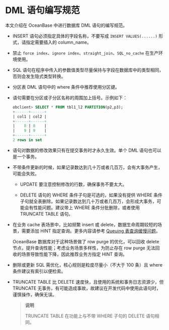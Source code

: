 # DML 语句编写规范

本文介绍在 OceanBase 中进行数据库 DML 语句的编写规范。

* INSERT 语句必须指定具体的字段名称，不要写成 `INSERT VALUES(......)` 形式，请指定需要插入的 column_name。

* 禁止 `force index`、`ignore index`、`straight_join`、`SQL_no_cache` 在生产环境使用。

* SQL 语句在程序中传入的参数值类型尽量保持与字段在数据库中的类型相同，否则会发生隐式类型转换。

* 分区表 DML 语句中的 where 条件中推荐使用分区键。

* 语句需要在分区或子分区名称的周围加上括号。示例如下：

  ```sql
  obclient> SELECT * FROM tbl1_l2 PARTITION(p2,p3);
  +------+------+
  | col1 | col2 |
  +------+------+
  |    8 | 8    |
  |    9 | 9    |
  +------+------+
  2 rows in set
  ```

* 语句对数据的修改效果只有在提交事务时才永久生效。单个 DML 语句也可以是一个事务。

* 不带条件更新的时候，如果记录数达到几十万或者几百万，会有大事务产生，可能会失败。

  * UPDATE 要注意控制修改的行数，确保事务不要太大。

  * DELETE 语句的 WHERE 条件子句是可选的，如果没有提供 WHERE 条件子句就全表删除。如果记录数达到几十万或者几百万，会形成大事务，可能会有性能问题。建议带上 WHERE 条件分批删除，或者使用 TRUNCATE TABLE 语句。

* 在业务 cache 表场景中，比如频繁 insert 或 delete，数据生命周期较短的场景，需要添加 HINT 指定查询。更多内容请参考 [Queuing 表查询缓慢问题](../../../3.user-guide/12.o-m-management/8.emergency-response/3.common-emergency-response/3.other-problems-within-the-cluster/5.query-slow-queues.md)。

  OceanBase 数据库对于这种场景做了 row purge 的优化，可以回收 delete 节点，提升查询性能；考虑业务场景多样性，为防止存在 row purge 无法回收的场景导致性能下降，因此推荐业务方指定 HINT 查询。
  
* 删除或更新 SQL 需优化，核心规则是粒度尽量小（不大于 100 条）且 where 条件建议有索引以便检索。

* TRUNCATE TABLE 比 DELETE 速度快，且使用的系统和事务日志资源少，但 TRUNCATE 无事务，有可能造成事故，故建议在开发代码中使用此语句时，谨慎操作，确保无误。

  >**说明**
  >
  >TRUNCATE TABLE 在功能上与不带 WHERE 子句的 DELETE 语句相同。
